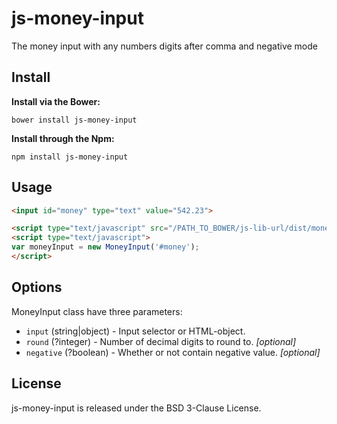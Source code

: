 js-money-input
==============

The money input with any numbers digits after comma and negative mode 

Install
-------

**Install via the Bower:**

```
bower install js-money-input
```

**Install through the Npm:**

```
npm install js-money-input
``` 

Usage
-----

```html
<input id="money" type="text" value="542.23">

<script type="text/javascript" src="/PATH_TO_BOWER/js-lib-url/dist/money-input.min.js"></script>
<script type="text/javascript">
var moneyInput = new MoneyInput('#money');
</script>
```

Options
-------

MoneyInput class have three parameters:

- `input` (string|object) - Input selector or HTML-object.
- `round` (?integer) - Number of decimal digits to round to. *[optional]*
- `negative` (?boolean) - Whether or not contain negative value. *[optional]*

License
-------

js-money-input is released under the BSD 3-Clause License.

